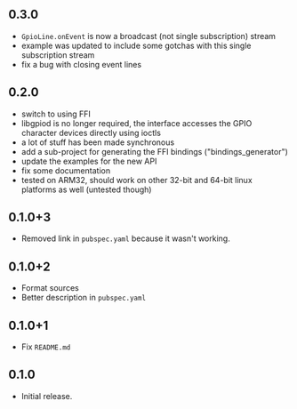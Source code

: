 ## 0.3.0

* `GpioLine.onEvent` is now a broadcast (not single subscription) stream
* example was updated to include some gotchas with this single subscription stream
* fix a bug with closing event lines

## 0.2.0

* switch to using FFI
* libgpiod is no longer required, the interface accesses the GPIO character devices directly using ioctls
* a lot of stuff has been made synchronous
* add a sub-project for generating the FFI bindings ("bindings_generator")
* update the examples for the new API
* fix some documentation
* tested on ARM32, should work on other 32-bit and 64-bit linux platforms as well (untested though)

## 0.1.0+3

* Removed link in `pubspec.yaml` because it wasn't working.

## 0.1.0+2

* Format sources
* Better description in `pubspec.yaml`

## 0.1.0+1

* Fix `README.md`

## 0.1.0

* Initial release.
